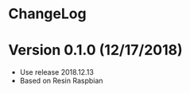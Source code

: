 ChangeLog
=================================

# Version 0.1.0 (12/17/2018)

- Use release 2018.12.13
- Based on Resin Raspbian
